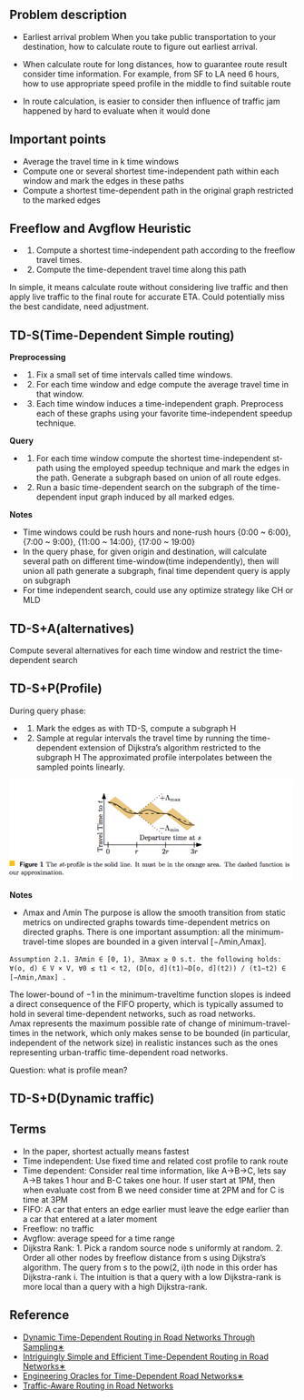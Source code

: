 ## Problem description
- Earliest arrival problem
  When you take public transportation to your destination, how to calculate route to figure out earliest arrival.

- When calculate route for long distances, how to guarantee route result consider time information.
  For example, from SF to LA need 6 hours, how to use appropriate speed profile in the middle to find suitable route

- In route calculation, is easier to consider then influence of traffic jam happened by hard to evaluate when it would done

## Important points
- Average the travel time in k time windows
- Compute one or several shortest time-independent path within each window and mark the edges in these paths
- Compute a shortest time-dependent path in the original graph restricted to the marked edges

## Freeflow and Avgflow Heuristic
- 1. Compute a shortest time-independent path according to the freeflow travel times.
- 2. Compute the time-dependent travel time along this path

In simple, it means calculate route without considering live traffic and then apply live traffic to the final route for accurate ETA.  Could potentially miss the best candidate, need adjustment.

## TD-S(Time-Dependent Simple routing)
**Preprocessing**
- 1. Fix a small set of time intervals called time windows.
- 2. For each time window and edge compute the average travel time in that window.
- 3. Each time window induces a time-independent graph. Preprocess each of these graphs using your favorite time-independent speedup technique.

**Query**
- 1. For each time window compute the shortest time-independent st-path using the employed speedup technique
and mark the edges in the path.   Generate a subgraph based on union of all route edges.
- 2. Run a basic time-dependent search on the subgraph of the time-dependent input graph induced by all
marked edges.

**Notes**
- Time windows could be rush hours and none-rush hours {0:00 ~ 6:00}, {7:00 ~ 9:00}, {11:00 ~ 14:00}, {17:00 ~ 19:00}
- In the query phase, for given origin and destination, will calculate several path on different time-window(time independently), then will union all path generate a subgraph, final time dependent query is apply on subgraph
- For time independent search, could use any optimize strategy like CH or MLD

## TD-S+A(alternatives)
Compute several alternatives for each time window and restrict the time-dependent search

## TD-S+P(Profile)
During query phase:
- 1. Mark the edges as with TD-S, compute a subgraph H
- 2. Sample at regular intervals the travel time by running the time-dependent extension of Dijkstra’s algorithm restricted to the subgraph H
The approximated profile interpolates between the sampled points linearly.

<img src="../resource/pictures/time_dependent_routing_pic1.png" alt="time_dependent_routing_pic1" width="500"/>

**Notes**
- Λmax and Λmin
The purpose is allow the smooth transition from static metrics on undirected graphs towards time-dependent metrics on directed graphs.  There is one important assumption: all the minimum-travel-time slopes are bounded in a given interval [−Λmin,Λmax].
```
Assumption 2.1. ∃Λmin ∈ [0, 1), ∃Λmax ≥ 0 s.t. the following holds: ∀(o, d) ∈ V × V, ∀0 ≤ t1 < t2, (D[o, d](t1)−D[o, d](t2)) / (t1−t2) ∈ [−Λmin,Λmax] .
```
The lower-bound of −1 in the minimum-traveltime function slopes is indeed a direct consequence of the FIFO property, which is typically assumed to hold in several time-dependent networks, such as road networks.   
Λmax represents the maximum possible rate of change of minimum-travel-times in the network, which only makes sense to be bounded (in particular, independent of the network size) in realistic instances such as the ones representing urban-traffic time-dependent road networks.

Question: what is profile mean?  



## TD-S+D(Dynamic traffic)


## Terms
- In the paper, shortest actually means fastest
- Time independent: Use fixed time and related cost profile to rank route
- Time dependent: Consider real time information, like A->B->C, lets say A->B takes 1 hour and B-C takes one hour.  If user start at 1PM, then when evaluate cost from B we need consider time at 2PM and for C is time at 3PM
- FIFO: A car that enters an edge earlier must leave the edge earlier than a car that entered at a later moment
- Freeflow: no traffic
- Avgflow: average speed for a time range
- Dijkstra Rank: 1. Pick a random source node s uniformly at random. 2. Order all other nodes by freeflow distance from s using Dijkstra’s algorithm. The query from s to the pow(2, i)th node in this order has Dijkstra-rank i. 
The intuition is that a query with a low Dijkstra-rank is more local than a query with a high Dijkstra-rank.

## Reference
- [Dynamic Time-Dependent Routing in Road Networks Through Sampling∗](http://drops.dagstuhl.de/opus/volltexte/2017/7897/pdf/OASIcs-ATMOS-2017-3.pdf)
- [Intriguingly Simple and Efficient Time-Dependent Routing in Road Networks∗](https://arxiv.org/pdf/1606.06636.pdf)
- [Engineering Oracles for Time-Dependent Road Networks∗](https://pdfs.semanticscholar.org/d268/cfa34d1bddacd6a3252ea2101c864c3c130d.pdf)
- [Traffic-Aware Routing in Road Networks](http://www.sommer.jp/trafficrouting.pdf)




